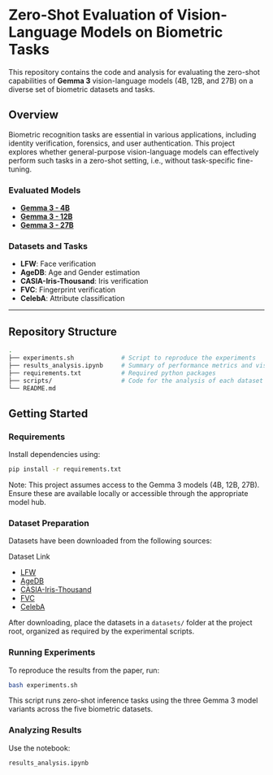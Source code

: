 # Zero-Shot Evaluation of Vision-Language Models on Biometric Tasks

This repository contains the code and analysis for evaluating the zero-shot capabilities of **Gemma 3** vision-language models (4B, 12B, and 27B) on a diverse set of biometric datasets and tasks.

## Overview

Biometric recognition tasks are essential in various applications, including identity verification, forensics, and user authentication. This project explores whether general-purpose vision-language models can effectively perform such tasks in a zero-shot setting, i.e., without task-specific fine-tuning.

### Evaluated Models
- [**Gemma 3 - 4B**](https://huggingface.co/google/gemma-3-4b-it)
- [**Gemma 3 - 12B**](https://huggingface.co/google/gemma-3-12b-it)
- [**Gemma 3 - 27B**](https://huggingface.co/google/gemma-3-27b-it)

### Datasets and Tasks
- **LFW**: Face verification
- **AgeDB**: Age and Gender estimation
- **CASIA-Iris-Thousand**: Iris verification
- **FVC**: Fingerprint verification
- **CelebA**: Attribute classification

---

## Repository Structure

```bash
.
├── experiments.sh             # Script to reproduce the experiments
├── results_analysis.ipynb     # Summary of performance metrics and visualizations
├── requirements.txt           # Required python packages 
├── scripts/                   # Code for the analysis of each dataset
└── README.md
```

## Getting Started
### Requirements
Install dependencies using:

```bash
pip install -r requirements.txt
```
Note: This project assumes access to the Gemma 3 models (4B, 12B, 27B). Ensure these are available locally or accessible through the appropriate model hub.

### Dataset Preparation
Datasets have been downloaded from the following sources:

Dataset	Link
- [LFW](https://www.kaggle.com/datasets/jessicali9530/lfw-dataset)
- [AgeDB](https://www.kaggle.com/datasets/nitingandhi/agedb-database)
- [CASIA-Iris-Thousand](https://www.kaggle.com/datasets/sondosaabed/casia-iris-thousand)
- [FVC](http://bias.csr.unibo.it/fvc2004/default.asp)
- [CelebA](https://www.kaggle.com/datasets/jessicali9530/celeba-dataset)

After downloading, place the datasets in a `datasets/` folder at the project root, organized as required by the experimental scripts.

### Running Experiments
To reproduce the results from the paper, run:

```bash
bash experiments.sh
```
This script runs zero-shot inference tasks using the three Gemma 3 model variants across the five biometric datasets.

### Analyzing Results
Use the notebook:

```bash
results_analysis.ipynb
```

